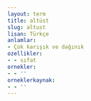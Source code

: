 ```yaml
---
layout: term
title: altüst
slug: altust
lisan: Türkçe
anlamlar:
- Çok karışık ve dağınık
ozellikler:
- - sıfat
ornekler:
- - ''
orneklerkaynak:
- - ''
---
```


